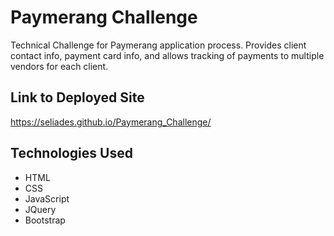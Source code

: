 # Paymerang Challenge
Technical Challenge for Paymerang application process. Provides client contact info, payment card info, and allows tracking of payments to multiple vendors for each client.


## Link to Deployed Site
https://seliades.github.io/Paymerang_Challenge/

## Technologies Used
- HTML
- CSS
- JavaScript
- JQuery
- Bootstrap
